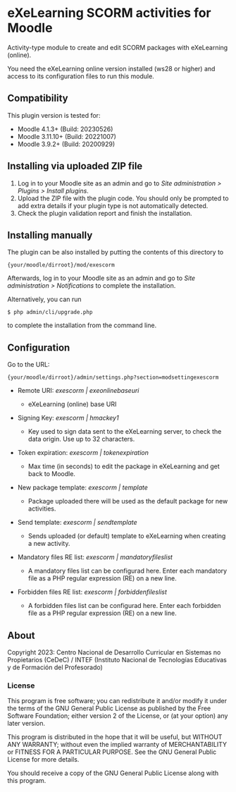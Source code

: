 # eXeLearning SCORM activities for Moodle

Activity-type module to create and edit SCORM packages with eXeLearning (online).

You need the eXeLearning online version installed (ws28 or higher) and access to its configuration files to run
this module.

## Compatibility

This plugin version is tested for:

* Moodle 4.1.3+ (Build: 20230526)
* Moodle 3.11.10+ (Build: 20221007)
* Moodle 3.9.2+ (Build: 20200929)

## Installing via uploaded ZIP file ##

1. Log in to your Moodle site as an admin and go to _Site administration >
   Plugins > Install plugins_.
2. Upload the ZIP file with the plugin code. You should only be prompted to add
   extra details if your plugin type is not automatically detected.
3. Check the plugin validation report and finish the installation.

## Installing manually ##

The plugin can be also installed by putting the contents of this directory to

    {your/moodle/dirroot}/mod/exescorm

Afterwards, log in to your Moodle site as an admin and go to _Site administration >
Notifications_ to complete the installation.

Alternatively, you can run

    $ php admin/cli/upgrade.php

to complete the installation from the command line.

## Configuration

Go to the URL:

    {your/moodle/dirroot}/admin/settings.php?section=modsettingexescorm

  * Remote URI: *exescorm  | exeonlinebaseuri*
    * eXeLearning (online) base URI

  * Signing Key: *exescorm | hmackey1*
    * Key used to sign data sent to the eXeLearning server, to check the data origin. Use up to 32 characters.

  * Token expiration: *exescorm | tokenexpiration*
    * Max time (in seconds) to edit the package in eXeLearning and get back to Moodle.

  * New package template: *exescorm | template*
    * Package uploaded there will be used as the default package for new activities.

  * Send template: *exescorm | sendtemplate*
    * Sends uploaded (or default) template to eXeLearning when creating a new activity.

  * Mandatory files RE list: *exescorm | mandatoryfileslist*
    * A mandatory files list can be configurad here. Enter each mandatory file as a PHP regular expression (RE) on a new line.

  * Forbidden files RE list: *exescorm | forbiddenfileslist*

    * A forbidden files list can be configurad here. Enter each forbidden file as a PHP regular expression (RE) on a new line.

## About

Copyright 2023:
Centro Nacional de Desarrollo Curricular en Sistemas no Propietarios (CeDeC) /
INTEF (Instituto Nacional de Tecnologías Educativas y de Formación del Profesorado)

### License

This program is free software; you can redistribute it and/or modify
it under the terms of the GNU General Public License as published by
the Free Software Foundation; either version 2 of the License, or
(at your option) any later version.

This program is distributed in the hope that it will be useful,
but WITHOUT ANY WARRANTY; without even the implied warranty of
MERCHANTABILITY or FITNESS FOR A PARTICULAR PURPOSE.  See the
GNU General Public License for more details.

You should receive a copy of the GNU General Public License
along with this program.
